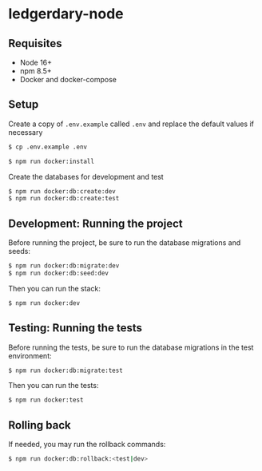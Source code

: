 # ledgerdary-node

## Requisites

- Node 16+
- npm 8.5+
- Docker and docker-compose

## Setup

Create a copy of `.env.example` called `.env` and replace the default values if necessary

```sh
$ cp .env.example .env
```

```sh
$ npm run docker:install
```

Create the databases for development and test

```sh
$ npm run docker:db:create:dev
$ npm run docker:db:create:test
```

## Development: Running the project

Before running the project, be sure to run the database migrations and seeds:

```sh
$ npm run docker:db:migrate:dev
$ npm run docker:db:seed:dev
```

Then you can run the stack:

```sh
$ npm run docker:dev
```

## Testing: Running the tests

Before running the tests, be sure to run the database migrations in the test environment:

```sh
$ npm run docker:db:migrate:test
```

Then you can run the tests:

```sh
$ npm run docker:test
```

## Rolling back

If needed, you may run the rollback commands:

```sh
$ npm run docker:db:rollback:<test|dev>
```
